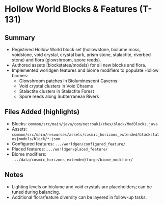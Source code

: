 # Hollow World Blocks & Features (T-131)

## Summary

- Registered Hollow World block set (hollowstone, biolume moss, voidstone, void crystal, crystal bark, prism stone, stalactite, riverbed stone) and flora (glowshroom, spore reeds).
- Authored assets (blockstates/models) for all new blocks and flora.
- Implemented worldgen features and biome modifiers to populate Hollow biomes:
  - Glowshroom patches in Bioluminescent Caverns
  - Void crystal clusters in Void Chasms
  - Stalactite clusters in Stalactite Forest
  - Spore reeds along Subterranean Rivers

## Files Added (highlights)

- Blocks: `common/src/main/java/com/netroaki/chex/block/ModBlocks.java`
- Assets: `common/src/main/resources/assets/cosmic_horizons_extended/blockstates|models/block/*.json`
- Configured features: `.../worldgen/configured_feature/`
- Placed features: `.../worldgen/placed_feature/`
- Biome modifiers: `.../data/cosmic_horizons_extended/forge/biome_modifier/`

## Notes

- Lighting levels on biolume and void crystals are placeholders; can be tuned during balancing.
- Additional flora/feature diversity can be layered in follow-up tasks.
